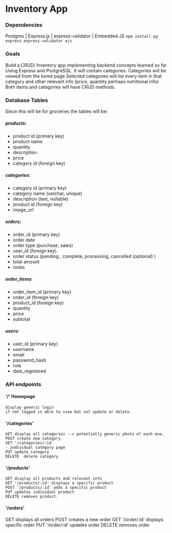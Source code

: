 # Inventory App
### Dependencies
Postgres | Express.js | express-validator | Embedded JS
``npm install pg express express-validator ejs``

### Goals
Build a CRUD/ Inventory app implementing backend concepts learned so far Using Express and PostgreSQL.
It will contain categories.
Categories will be viewed from the home page
Selected categories will list every item in that category and other relevant info (price, quantity perhaps nutritional info)
Both items and categories will have CRUD methods.

### Database Tables
Since this will be for groceries the tables will be: 
##### products:  
  - product id (primary key)
  - product name 
  - quantity
  - description
  - price
  - category id (foreign key) 
##### categories:
  - category id (primary key)
  - category name (varchar, unique)
  - description (text,  nullable)
  - product id (foreign key)
  - image_url
##### orders:
  - order_id (primary key)
  - order date
  - order type (purchase, sales)
  - user_id (foreign key)
  - order status (pending , complete, processing, cancelled (optional) )
  - total amount
  - notes
##### order_items
  - order_item_id (primary key)
  - order_id (foreign key)
  - product_id (foreign key)
  - quantity
  - price
  - subtotal
##### users:
  - user_id (primary key)
  - username
  - email
  - password_hash
  - role
  - date_registered

### API endpoints

  #### '/' Homepage
    display generic login
    if not logged in able to view but not update or delete.

  #### '/categories'
    GET display all categories --> potentially generic photo of each one.
    POST create new category
    GET '/categories/:id 
    - individual category page
    PUT update category
    DELETE  delete category

  #### '/products'
    GET display all products and relevant info
    GET '/products/:id' displays a specific product
    POST '/products/:id' adds a specific product
    PUT updates individual product
    DELETE removes product.

  #### '/orders'
   GET displays all orders
   POST creates a new order
   GET '/order/:id' displays specific order
   PUT '/order/:id' updates order
   DELETE removes order